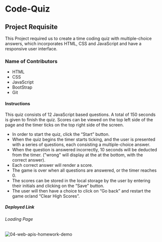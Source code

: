 # Code-Quiz

## Project Requisite
This Project required us to create a time coding quiz with multiple-choice answers, which incorporates HTML, CSS and JavaScript and have a responsive user interface.

### Name of Contributors

- HTML 
- CSS 
- JavaScript
- BootStrap
- Git

#### Instructions
This quiz consists of 12 JavaScript based questions. 
A total of 150 seconds is given to finish the quiz.
Scores can be viewed on the top left side of the page and the timer ticks on the top right side of the screen.

- In order to start the quiz, click the “Start” button.
- When the quiz begins the timer starts ticking, and the user is presented with a series of questions, each consisting a
  multiple-choice answer.
- When the question is answered incorrectly, 10 seconds will be deducted from the timer. ("wrong" will display at the at
  the bottom, with the correct answer).
- Each correct answer will render a score.
- The game is over when all questions are answered, or the timer reaches 0.
- The scores can be stored in the local storage by the user by entering their initials and clicking on the “Save” button.
- The user will then have a choice to click on “Go back” and restart the game or/and “Clear High Scores”.


##### Deployed Link


###### Loading Page
 ![04-web-apis-homework-demo](https://user-images.githubusercontent.com/75565115/113411959-adf35300-93e9-11eb-85f4-c98c4dda6a61.gif)
